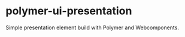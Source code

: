 polymer-ui-presentation
=======================

Simple presentation element build with Polymer and Webcomponents.
